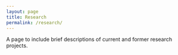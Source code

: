 ```yaml
---
layout: page
title: Research
permalink: /research/
---
```


A page to include brief descriptions of current and former research projects.
